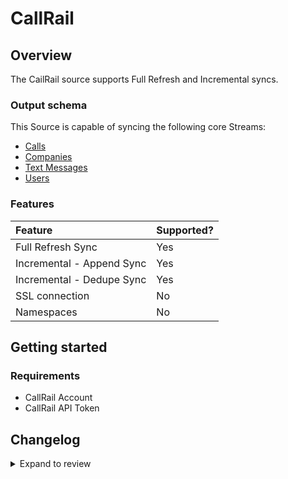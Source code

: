 # CallRail

## Overview

The CailRail source supports Full Refresh and Incremental syncs.

### Output schema

This Source is capable of syncing the following core Streams:

- [Calls](https://apidocs.callrail.com/#calls)
- [Companies](https://apidocs.callrail.com/#companies)
- [Text Messages](https://apidocs.callrail.com/#text-messages)
- [Users](https://apidocs.callrail.com/#users)

### Features

| Feature                   | Supported? |
| :------------------------ | :--------- |
| Full Refresh Sync         | Yes        |
| Incremental - Append Sync | Yes        |
| Incremental - Dedupe Sync | Yes        |
| SSL connection            | No         |
| Namespaces                | No         |

## Getting started

### Requirements

- CallRail Account
- CallRail API Token

## Changelog

<details>
  <summary>Expand to review</summary>

| Version | Date       | Pull Request                                             | Subject                 |
| :------ | :--------- | :------------------------------------------------------- | :---------------------- |
| 0.1.10 | 2024-07-27 | [42619](https://github.com/airbytehq/airbyte/pull/42619) | Update dependencies |
| 0.1.9 | 2024-07-20 | [42229](https://github.com/airbytehq/airbyte/pull/42229) | Update dependencies |
| 0.1.8 | 2024-07-13 | [41788](https://github.com/airbytehq/airbyte/pull/41788) | Update dependencies |
| 0.1.7 | 2024-07-10 | [41551](https://github.com/airbytehq/airbyte/pull/41551) | Update dependencies |
| 0.1.6 | 2024-07-09 | [41129](https://github.com/airbytehq/airbyte/pull/41129) | Update dependencies |
| 0.1.5 | 2024-07-06 | [40833](https://github.com/airbytehq/airbyte/pull/40833) | Update dependencies |
| 0.1.4 | 2024-06-25 | [40335](https://github.com/airbytehq/airbyte/pull/40335) | Update dependencies |
| 0.1.3 | 2024-06-22 | [39949](https://github.com/airbytehq/airbyte/pull/39949) | Update dependencies |
| 0.1.2 | 2024-06-06 | [39281](https://github.com/airbytehq/airbyte/pull/39281) | [autopull] Upgrade base image to v1.2.2 |
| 0.1.1 | 2024-05-21 | [38531](https://github.com/airbytehq/airbyte/pull/38531) | [autopull] base image + poetry + up_to_date |
| 0.1.0 | 2022-10-31 | [18739](https://github.com/airbytehq/airbyte/pull/18739) | 🎉 New Source: CallRail |

</details>
